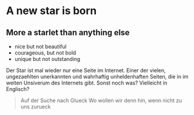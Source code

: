 # A new star is born

## More a starlet than anything else
* nice but not beautiful
* courageous, but not bold
* unique but not outstanding

Der Star ist mal wieder nur eine Seite im Internet. Einer der vielen, ungezaehlten unerkannten und wahrhaftig unheldenhaften Seiten, die in im weiten Unsiverum des Internets gibt.
Sonst noch was?
Vielleicht in Englisch?


> Auf der Suche nach Glueck
> Wo wollen wir denn hin,
> wenn nicht zu uns zurueck